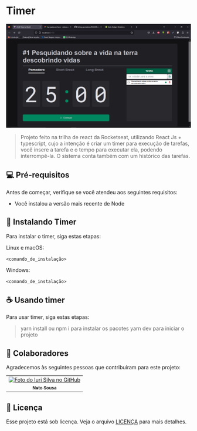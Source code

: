 # Timer

<img src=".repository/project_img.png" alt="Exemplo imagem">

> Projeto feito na trilha de react da Rocketseat, utilizando React Js + typescript, cujo a intenção é criar um timer para execução de tarefas, você insere a tarefa e o tempo para executar ela, podendo interrompê-la. O sistema conta também com um histórico das tarefas.

## 💻 Pré-requisitos

Antes de começar, verifique se você atendeu aos seguintes requisitos:

* Você instalou a versão mais recente de Node

## 🚀 Instalando Timer

Para instalar o timer, siga estas etapas:

Linux e macOS:
```
<comando_de_instalação>
```

Windows:
```
<comando_de_instalação>
```

## ☕ Usando timer

Para usar timer, siga estas etapas:

 > yarn install ou npm i para instalar os pacotes
 > yarn dev para iniciar o projeto

## 🤝 Colaboradores

Agradecemos às seguintes pessoas que contribuíram para este projeto:

<table>
  <tr>
    <td align="center">
      <a href="#">
        <img src="https://avatars3.githubusercontent.com/u/31936044" width="100px;" alt="Foto do Iuri Silva no GitHub"/><br>
        <sub>
          <b>Neto Sousa</b>
        </sub>
      </a>
    </td>
  </tr>
</table>

## 📝 Licença

Esse projeto está sob licença. Veja o arquivo [LICENÇA](LICENSE.md) para mais detalhes.
